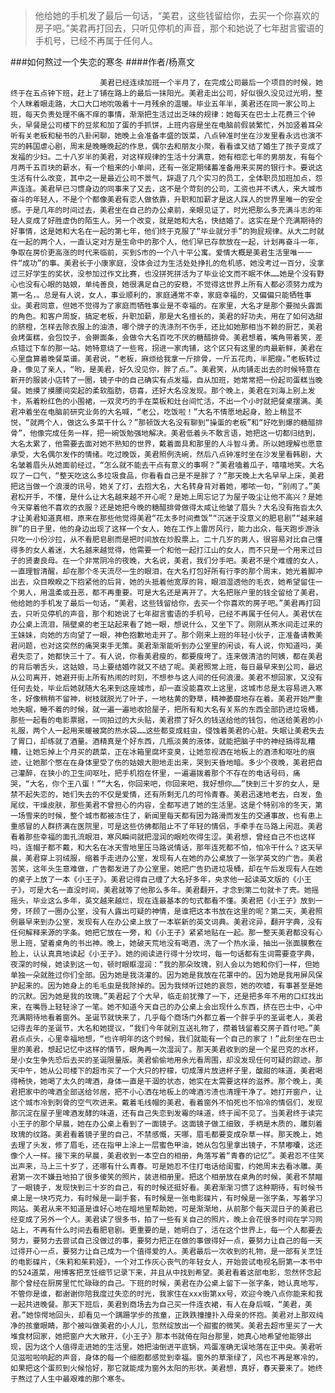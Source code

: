 > 他给她的手机发了最后一句话，“美君，这些钱留给你，去买一个你喜欢的房子吧。”美君再打回去，只听见停机的声音，那个和她说了七年甜言蜜语的手机号，已经不再属于任何人。

###如何熬过一个失恋的寒冬
####作者/杨熹文

						美君已经连续加班一个半月了，在完成公司最后一个项目的时候，她终于在五点钟下班，赶上了铺在路上的最后一抹阳光。美君走出公司，好似很久没见过光明，整个人眯着眼走路，大口大口地吮吸着十一月残余的温暖。毕业五年半，美君还在同一家公司上班，每天负责处理不痛不痒的事情，渐渐把生活过出乏味的规律：她每天在巴士上花费三个钟头，早餐是公司楼下的豆浆和加了蛋的手抓饼，上班内容是坐在电脑前假装繁忙，外加竖着耳朵听有关老板和秘书的八卦闲聊，她晚上会准备丰盛的饭菜，八点钟准时坐在沙发里看永远也演不完的韩国虐心剧，周末是晚睡晚起的作息，偶尔去和朋友小聚，看看谁又结了婚生了孩子变成了发福的少妇。二十八岁半的美君，对这样规律的生活十分满意，她有相恋七年的男朋友，有每个月两千五百块的薪水，有一个租来的小单间，还有一张定期储蓄准备用来买房的银行卡。要说这生活有什么改变，其中之一是最近公司不景气，辞退了几个实习的员工，全体职员加班加点，怨声连连。美君早已习惯身边的同事来了又去，这不是个苛刻的公司，工资也并不诱人，来大城市奋斗的年轻人，不是个个都像美君有恋人做依靠，升职和加薪才是这人踩人的世界里唯一的安全感。于是几年的时间过去，美君坐在自己的办公桌前，亲眼见证了，时光把那么多充满斗志的年轻人变成了好胜虚伪的陌生人。另一个改变，就是她和大名，快结婚了。这实在是个充满期待的好事情，这是她和大名在一起的第七年，他们终于克服了“毕业就分手”的狗屁规律。从大二时就在一起的两个人，一直认定对方是生命中的那个人，他们早已存款放在一起，计划再奋斗一年，争取在房价更高涨的时代来临前，买到S市的一个八十平公寓。爱情大概是美君生活里唯一一件“成功”的事。美君长于小康家庭，没体会过为生活处处挣扎的危机感，她没考过一百分，没拿过三好学生的奖状，没参加过作文比赛，也没拼死拼活为了毕业论文而不眠不休……她是个没有野心也没有心眼的姑娘，单纯善良，她很满足自己的安稳，不觉得这世界上所有人都必须努力成为第一名，。总是有人说，女人，事业顺利的，家庭通常不幸，家庭幸福的，又偏偏只能牺牲事业。美君同意，但她不觉得为了家庭而牺牲事业是不幸福的。在家里，大名才是那个要抛头露面的角色。和客户周旋，搞定老板，升职加薪，那是大名擅长的，美君的好功夫，用在了如何选甜的脐橙，怎样去除衣服上的油渍，哪个牌子的洗涤剂不伤手，还比如她那相当不赖的厨艺，美君会烤蛋糕，会包饺子，会擀面条，会做令大名百吃不厌的糖醋排骨。美君想着，嘴角带着笑，差点错过下车的那一站。她特意绕了一些弯，拐进一家肉铺，这个区只有这里的肉最新鲜，美君在心里盘算着晚餐菜谱。美君说，“老板，麻烦给我拿一斤排骨，一斤五花肉，半肥瘦。”老板转过身，像见了亲人，“哟，是美君，好久没见你，胖了点。”。美君笑，从肉铺走出去的时候特意在新开的服装小店转了一圈，镜子中的自己确实有点发福，自从加班，她常常把一份起司蛋糕当晚餐。她摸了摸腰间突起的柔软脂肪，窃喜，还好大名没发现。那个晚上，美君在刘海上别上发卡，系着粉红色的小围裙，一双灵巧的手在菜板和灶台间忙活，不出一个小时就把餐桌摆满。美君冲着坐在电脑前研究业务的大名喊，“老公，吃饭啦！”大名不情愿地起身，脸上稍显不悦，“就两个人，做这么多菜干什么？”那顿饭大名没有聊到“操蛋的老板”和“好吃到爆的糖醋排骨”，他像完成任务一样，把一碗饭勉强地解决。美君低着头不敢言语，她把这一切都归结到，大名太累了，他需要去面对她不熟知的世界，戴着面具和那里的人斗智斗勇。所以她理解也愿意承受，大名偶尔发作的情绪。吃过晚饭，美君照例洗碗，然后八点钟准时坐在沙发里看韩剧，大名皱着眉头从她面前经过，“怎么就不能去干点有意义的事啊？”美君嗑着瓜子，嘻嘻地笑。大名叹了一口气，“整天吃这么多垃圾食品，你看看自己是不是胖了？”那天晚上大名早早上床，美君把这当做一个浪漫的讯号，她关了灯，去抱大名，大名转身背对着她，嘟哝一句，“别闹了。”美君松开手，不懂，是什么让大名越来越不开心呢？是她上周忘记了为屋子吸尘让他不高兴？是她今天穿着他不喜欢的衣服？还是她把今晚的糖醋排骨做得太咸让他皱了眉头？大名没有拖沓太久才让美君知道真相，原来在那些他觉得美君“花太多时间煮饭”“沉迷于没意义的肥皂剧”“越来越胖”的日子里，他的身边出现了这样一个女人，她在工作上雷厉风行，能力出众，每天跑步游泳只吃一小份沙拉，从不看肥皂剧而是把时间放在炒股票上。二十几岁的男人，很容易对比自己懂得多的女人着迷，大名越来越觉得，他需要一个和他一起打江山的女人，而不只是一个用来过日子的贤妻良母。在一个非常阴冷的夜晚，大名说，美君，我们分手吧。美君不是个难缠的女人，一直理智清醒，却在那个冬天流尽一生的眼泪，在大名打包好所有行李的那个周末，她光着脚冲出去，众目睽睽之下抱紧他的后背，她的头抵着他宽厚的背，眼泪湿透他的毛衣，她希望留住一个男人，用温柔或丑恶，都不再重要。可是大名还是离开了。大名把账户里的钱全留给了美君，他给她的手机发了最后一句话，“美君，这些钱留给你，去买一个你喜欢的房子吧。”美君再打回去，只听见停机的声音，那个和她说了七年甜言蜜语的手机号，已经不再属于任何人。美君伏在办公桌上流泪，隔壁桌的老王站起来看了她一眼，想说什么，又坐下了。刚刚从茶水间走过来的王妹妹，向她的方向望了一眼，神色抱歉地走开了。那个刚来上班的年轻小伙子，正准备请教美君问题，也对这突然的痛哭束手无策。美君渐渐能听到办公室里的闲谈，有人说，你知道吗，美君失恋了，她都快三十了。有人说，你看美君瘦的，都要瘦垮了。连来做清洁的阿姨，都在美君的背后嚼舌头，这姑娘，马上要结婚咋就又不结了呢。美君照常上班，每日最早来到公司，最迟从公司离开，她避开街上所有热闹的时刻，不想参与这人间的任何浪漫。美君不想回家，又没有任何去处，毕业后她就随大名来到这座城市，却一直没能喜欢上这里，这城市总是太容易进入寒冬，好像稍稍不留神，树枝就脱光了叶子，一地枯黄的野草，精神萎靡地存在着。美君开始严重地失眠，睡不着的时候，就一遍一遍地收拾屋子，把所有和大名有关系的东西全部扔进垃圾桶，那些一起看的电影票据，一同拍过的大头贴，美君攒了好久的钱送给他的钱包，他送给美君的小礼服，两个人一起用来暖被窝的热水袋……这些都变成蛀虫，侵蚀着美君的心脏。失眠让美君失去了胃口，却练就了酒量。酒精真是个好东西，几瓶淡黄的液体，就能把脑子中的神经搞得乱糟糟，让她忘掉上个月买的蔬菜，正在冰箱里腐坏变臭，让她忽视洒在地板上的酒渍和呕吐的痕迹，让她那个憋在在身体里受了伤的姑娘大胆地走出来，哭到天昏地暗。多少个夜晚，美君把自己灌醉，在狭小的卫生间呕吐，把手机抱在怀里，一遍遍拨着那个不存在的电话号码，痛哭，“大名，你个王八蛋！”“大名，你回来吧，你回来吧，我好想你……”快到三十岁的女人，是禁不起失恋的，她们失去的不仅是爱情，还有所剩无几的可怜青春。美君迅速地老去，白发，鱼尾纹，干燥皮肤，那些美君不曾担心的内容，全都写进了她的生活里。这是个特别冷的冬天，第一场雪来的时候，整个城市都被冻住了，新闻里每天都有因为路滑而发生的交通事故，也有患上重感冒的人群挤满在医院里，可是这些仿佛都阻止不了年轻的情侣，手牵手在马路上闲逛。美君看着那些幸福的面孔流眼泪，寒风瞬间就把湿润的眼睑吹得生涩。美君想，曾经自己不也这样吗，连帽子都不戴，和大名在冰天雪地里压马路说情话，那年连死都不怕，怕冷干什么？这天早晨，美君穿上羽绒服，缩着手走进办公室，发现有人在她的办公桌放了一张学英文的广告。美君苦笑，这年头生意难做，广告都发进了办公室里。她把广告扔进垃圾桶，却在午后发现有人在她的桌子上放了一本《小王子》。美君记得自己缠了大名好多年，央求他一起读英文版的《小王子》，可是大名一直没时间，美君就等了他那么多年。美君翻开，才念到第二句就卡了壳。她摇摇头，毕业这么多年，英文越来越烂，现在连最基本的句式都看不懂。美君把《小王子》放到一旁，环顾了一圈办公室，没有人露出可疑的神情，是谁把这本书放在这里的呢？第二天，美君照例最早来到办公室，发现有人在办公桌上放了一本崭新的英文词典。美君诧异，翻开字典，没有任何解释来源的字条。她把它放在一旁，和《小王子》紧紧地贴在一起。那一整天美君都没有心思上班，望着桌角的书出神。晚上，她破天荒地没有喝酒，洗了一个热水澡，抽出一张面膜敷在脸上，认认真真地读起《小王子》。她的阅读进行得十分坎坷，每一句话都有生词需要查字典，夜深的时候，她读到这一句，顿时眼眶湿润：“我的那朵玫瑰，别人会以为她和你们一样，但她单独一朵就胜过你们全部。因为她是我浇灌的。因为她是我放在花罩中的。因为她是我用屏风保护起来的。因为她身上的毛毛虫是我除掉的。因为我倾听过她的哀怨，她的吹嘘，有事甚至是她的沉默。因为她是我的玫瑰。”美君起了个大早，临走前犹豫了一下，还是把多年不用的口红找出来，在嘴唇上轻轻涂了一笔。她不知道今天自己的办公桌上会出现什么东西，挤在巴士中，心中充满期待地看着窗外。圣诞节就快来了，几乎每个商场门外都立着一个胖乎乎的圣诞老人，美君记得去年的圣诞节，大名和她提议，“我们今年就别互送礼物了，攒着钱留着交房子首付吧。”美君点点头，心里幸福地想，“也许明年的这个时候，我们就能有一个自己的家了！”此刻坐在巴士里的美君，想起记忆中这样的情节，眼角再一次湿润了。那天美君收到的是一个星巴克的水杯，是小女生争先恐后去买的圣诞限量版。美君偷偷地用余光看周围，却没发现任何可疑的踪迹。那天中午，她从公司楼下的超市买了一个大只的柠檬，切成薄片放进杯子里，酸甜的味道，美君喝得畅快，她喝了太久的啤酒，身体一直是干涸的状态，她实在太需要这样的滋养。那个晚上，美君把家中的啤酒全部送给邻居，把不小心洒在地板上的啤酒污渍也清理干净了。她打开窗户，让这个城市冷到刺骨的空气吹进来。戴着毛线帽的美君，看着窗外不怕死也不怕冷的情侣们，发现那沉淀在屋子里啤酒发酵的味道，还有自己失恋到发霉的味道，终于闻不见了。当美君终于读完小王子的那个早晨，她在办公桌上看到了一面镜子。这面镜子做工细致，手柄是木质的，雕刻着玫瑰的纹路。美君看着镜子里的自己，不禁感慨，天哪，眉毛都要变成杂草一样。那天晚上，她去理了头发，修了眉毛，还在指甲上涂上一层蜜色甲油，她从包包里拿出镜子，不禁嘟囔，这还像个人一样。接下来的早晨，美君收到一本空白的相册，角落写着“青春的记忆”。美君忍不住笑出声来，马上三十岁了，还哪有什么青春。可是她忍不住打电话给闺蜜，约她周末去看冰雕。美君第一次不嫌丑地拍了很多傻笑的照片，装进相册里。把这个相册放在桌角的时候，美君不禁瞄了一眼镜子，发现快到三十岁的自己，有的时候还挺好看。美君渐渐习惯了这种期待，有时候书桌上是一块巧克力，有时候是一副手套，有时候是一张电影碟片，有时候是一张字条，写着学习网站。美君从来不知道是谁好心地在暗地里帮助她，可是渐渐地，从前那个每天混日子的美君已经变成了另外一个人。美君读了很多书，拍了一些有关自己的照片，晚上会花很多时间在学习网站上，不再有什么时间去看肥皂剧。更重要的是，她明白了，活在这个世界上，每一个人都要去努力，要努力去尝试自己没做过的事，要努力把正在做的事做得好一点，要努力让自己的每一天过得开心一点，要努力让自己成为一个值得爱的人。美君最后一次收到的礼物，是一部有关烹饪的电影碟片，《朱莉和茱莉娅》，一个对工作灰心丧气的年轻女人，开始尝试电视名厨第一本书中的524道菜，用博客把烹饪细节记录下来，并且从中找到希望。美君看着这部电影，忽然怀念起那个曾经在厨房里忙忙碌碌的自己。下班的时候，美君在办公桌上留下一张字条，她认真地写，不管你是谁，都谢谢你陪我度过失恋的时光，我家住在xxx街第xx号，欢迎今晚八点你能来和我一起共进晚餐。那天下班后，美君到商场去为自己买一件连衣裙，有人在身后喊，“美君，美君。”她惊愕地回头，却看见一个蹒跚学步的孩童，正跌跌撞撞扑入母亲的怀抱。美君对上那双纯净的孩童眼睛，那个被叫做美君的小人儿，忽然绽放出一个甜蜜的微笑。美君去超市里买了一大堆食材回家，她把窗户大大敞开，《小王子》那本书就倚在阳台那里，她真心地希望他能够出现，因为这个人值得走进她的生活里。她把油倒进平底锅，鸡蛋准确无误地落在正中央。美君听见滋啦啦响起的声音，身体的每一个细胞都感觉到幸福。窗外的草渐绿了，风也不再是寒冷的，如果把这个蛋煎到火候恰好，那它就能成为窗外太阳的形状。美君想，真好，春天要来了。她终于熬过了人生中最艰难的那个寒冬。			  		